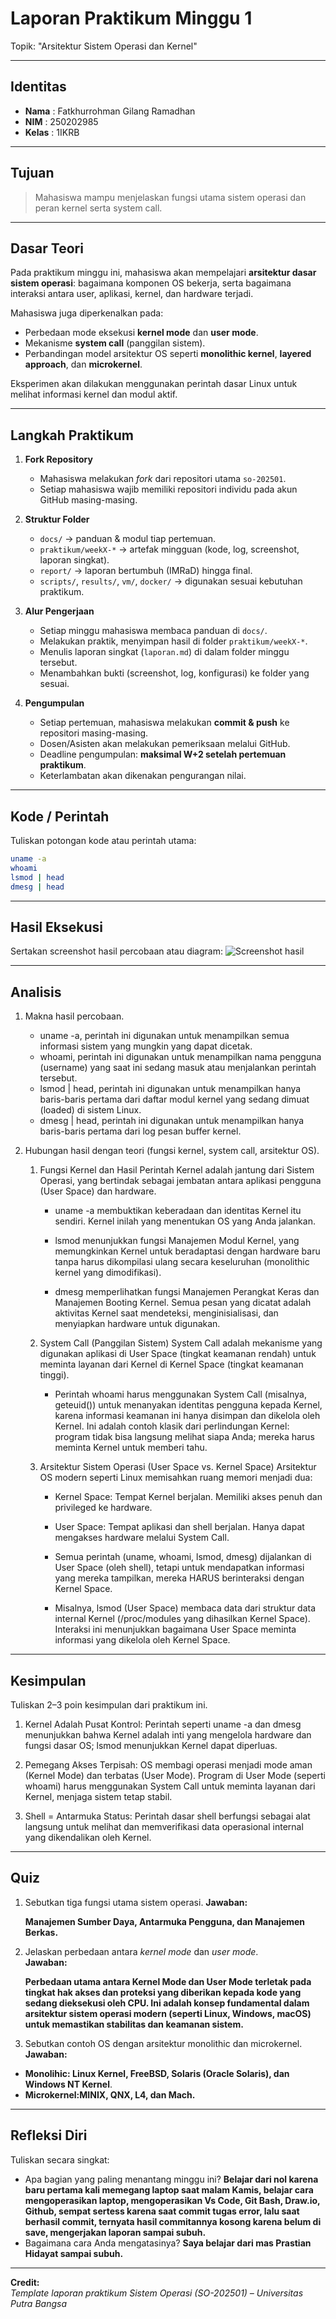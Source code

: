 # Laporan Praktikum Minggu 1
Topik:  "Arsitektur Sistem Operasi dan Kernel"

---

## Identitas
- **Nama**  : Fatkhurrohman Gilang Ramadhan  
- **NIM**   : 250202985  
- **Kelas** : 1IKRB

---

## Tujuan
> Mahasiswa mampu menjelaskan fungsi utama sistem operasi dan peran kernel serta system call.

---

## Dasar Teori
Pada praktikum minggu ini, mahasiswa akan mempelajari **arsitektur dasar sistem operasi**: bagaimana komponen OS bekerja, serta bagaimana interaksi antara user, aplikasi, kernel, dan hardware terjadi.  

Mahasiswa juga diperkenalkan pada:
- Perbedaan mode eksekusi **kernel mode** dan **user mode**.
- Mekanisme **system call** (panggilan sistem).
- Perbandingan model arsitektur OS seperti **monolithic kernel**, **layered approach**, dan **microkernel**.

Eksperimen akan dilakukan menggunakan perintah dasar Linux untuk melihat informasi kernel dan modul aktif.

---

## Langkah Praktikum
1. **Fork Repository**
   - Mahasiswa melakukan *fork* dari repositori utama `so-202501`.
   - Setiap mahasiswa wajib memiliki repositori individu pada akun GitHub masing-masing.

2. **Struktur Folder**
   - `docs/` → panduan & modul tiap pertemuan.
   - `praktikum/weekX-*` → artefak mingguan (kode, log, screenshot, laporan singkat).
   - `report/` → laporan bertumbuh (IMRaD) hingga final.
   - `scripts/`, `results/`, `vm/`, `docker/` → digunakan sesuai kebutuhan praktikum.

3. **Alur Pengerjaan**
   - Setiap minggu mahasiswa membaca panduan di `docs/`.
   - Melakukan praktik, menyimpan hasil di folder `praktikum/weekX-*`.
   - Menulis laporan singkat (`laporan.md`) di dalam folder minggu tersebut.
   - Menambahkan bukti (screenshot, log, konfigurasi) ke folder yang sesuai.

4. **Pengumpulan**
   - Setiap pertemuan, mahasiswa melakukan **commit & push** ke repositori masing-masing.
   - Dosen/Asisten akan melakukan pemeriksaan melalui GitHub.
   - Deadline pengumpulan: **maksimal W+2 setelah pertemuan praktikum**.
   - Keterlambatan akan dikenakan pengurangan nilai.
---

## Kode / Perintah
Tuliskan potongan kode atau perintah utama:
```bash
uname -a
whoami
lsmod | head
dmesg | head
```

---

## Hasil Eksekusi
Sertakan screenshot hasil percobaan atau diagram:
![Screenshot hasil](./screenshots/sreenshot%20linux.png)

---

## Analisis
1.  Makna hasil percobaan.
      * uname -a, perintah ini digunakan untuk menampilkan semua informasi sistem yang mungkin yang dapat dicetak.
      * whoami, perintah ini digunakan untuk menampilkan nama pengguna (username) yang saat ini sedang masuk atau menjalankan perintah tersebut.
      * lsmod | head, perintah ini digunakan untuk menampilkan hanya baris-baris pertama dari daftar modul kernel yang sedang dimuat (loaded) di sistem Linux.
      * dmesg | head, perintah ini digunakan untuk menampilkan hanya baris-baris pertama dari log pesan buffer kernel.

2. Hubungan hasil dengan teori (fungsi kernel, system call, arsitektur OS).
   1. Fungsi Kernel dan Hasil Perintah
      Kernel adalah jantung dari Sistem Operasi, yang bertindak sebagai jembatan antara aplikasi pengguna (User Space) dan hardware.

      * uname -a membuktikan keberadaan dan identitas Kernel itu sendiri. Kernel inilah yang menentukan OS yang Anda jalankan.

      * lsmod menunjukkan fungsi Manajemen Modul Kernel, yang memungkinkan Kernel untuk beradaptasi dengan hardware baru tanpa harus dikompilasi ulang secara keseluruhan (monolithic kernel yang dimodifikasi).

      * dmesg memperlihatkan fungsi Manajemen Perangkat Keras dan Manajemen Booting Kernel. Semua pesan yang dicatat adalah aktivitas Kernel saat mendeteksi, menginisialisasi, dan menyiapkan hardware untuk digunakan.

   2. System Call (Panggilan Sistem)
      System Call adalah mekanisme yang digunakan aplikasi di User Space (tingkat keamanan rendah) untuk meminta layanan dari Kernel di Kernel Space (tingkat keamanan tinggi).

      * Perintah whoami harus menggunakan System Call (misalnya, geteuid()) untuk menanyakan identitas pengguna kepada Kernel, karena informasi keamanan ini hanya disimpan dan dikelola oleh Kernel. Ini adalah contoh klasik dari perlindungan Kernel: program tidak bisa langsung melihat siapa Anda; mereka harus meminta Kernel untuk memberi tahu.

   3. Arsitektur Sistem Operasi (User Space vs. Kernel Space)
      Arsitektur OS modern seperti Linux memisahkan ruang memori menjadi dua:

      * Kernel Space: Tempat Kernel berjalan. Memiliki akses penuh dan privileged ke hardware.

      * User Space: Tempat aplikasi dan shell berjalan. Hanya dapat mengakses hardware melalui System Call.

      * Semua perintah (uname, whoami, lsmod, dmesg) dijalankan di User Space (oleh shell), tetapi untuk  mendapatkan informasi yang mereka tampilkan, mereka HARUS berinteraksi dengan Kernel Space.

      * Misalnya, lsmod (User Space) membaca data dari struktur data internal Kernel (/proc/modules yang dihasilkan Kernel Space). Interaksi ini menunjukkan bagaimana User Space meminta informasi yang dikelola oleh Kernel Space.




---

## Kesimpulan
Tuliskan 2–3 poin kesimpulan dari praktikum ini.
1. Kernel Adalah Pusat Kontrol: Perintah seperti uname -a dan dmesg menunjukkan bahwa Kernel adalah inti yang mengelola hardware dan fungsi dasar OS; lsmod menunjukkan Kernel dapat diperluas.

2. Pemegang Akses Terpisah: OS membagi operasi menjadi mode aman (Kernel Mode) dan terbatas (User Mode). Program di User Mode (seperti whoami) harus menggunakan System Call untuk meminta layanan dari Kernel, menjaga sistem tetap stabil.

3. Shell = Antarmuka Status: Perintah dasar shell berfungsi sebagai alat langsung untuk melihat dan memverifikasi data operasional internal yang dikendalikan oleh Kernel.

---

## Quiz
1. Sebutkan tiga fungsi utama sistem operasi. 
   **Jawaban:**
   
   **Manajemen Sumber Daya, Antarmuka Pengguna, dan Manajemen Berkas.**  
2. Jelaskan perbedaan antara *kernel mode* dan *user mode*.    
   **Jawaban:**
   
   **Perbedaan utama antara Kernel Mode dan User Mode terletak pada tingkat hak akses dan proteksi yang diberikan kepada kode yang sedang dieksekusi oleh CPU. Ini adalah konsep fundamental dalam arsitektur sistem operasi modern (seperti Linux, Windows, macOS) untuk memastikan stabilitas dan keamanan sistem.**  
3. Sebutkan contoh OS dengan arsitektur monolithic dan microkernel.  
   **Jawaban:**

* **Monolihic: Linux Kernel, FreeBSD, Solaris (Oracle Solaris), dan Windows NT Kernel**.
* **Microkernel:MINIX, QNX, L4, dan Mach.**
 

---

## Refleksi Diri
Tuliskan secara singkat:
- Apa bagian yang paling menantang minggu ini?
**Belajar dari nol karena baru pertama kali memegang laptop saat malam Kamis, belajar cara mengoperasikan laptop, mengoperasikan Vs Code, Git Bash, Draw.io, Github, sempat sertess karena saat commit tugas error, lalu saat berhasil commit, ternyata hasil commitannya kosong karena belum di save, mengerjakan laporan sampai subuh.**  
- Bagaimana cara Anda mengatasinya? 
**Saya belajar dari mas Prastian Hidayat sampai subuh.** 

---

**Credit:**  
_Template laporan praktikum Sistem Operasi (SO-202501) – Universitas Putra Bangsa_